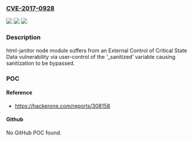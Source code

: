 ### [CVE-2017-0928](https://cve.mitre.org/cgi-bin/cvename.cgi?name=CVE-2017-0928)
![](https://img.shields.io/static/v1?label=Product&message=html-janitor%20node%20module&color=blue)
![](https://img.shields.io/static/v1?label=Version&message=n%2Fa&color=blue)
![](https://img.shields.io/static/v1?label=Vulnerability&message=External%20Control%20of%20Critical%20State%20Data%20(CWE-642)&color=brighgreen)

### Description

html-janitor node module suffers from an External Control of Critical State Data vulnerability via user-control of the '_sanitized' variable causing sanitization to be bypassed.

### POC

#### Reference
- https://hackerone.com/reports/308158

#### Github
No GitHub POC found.

